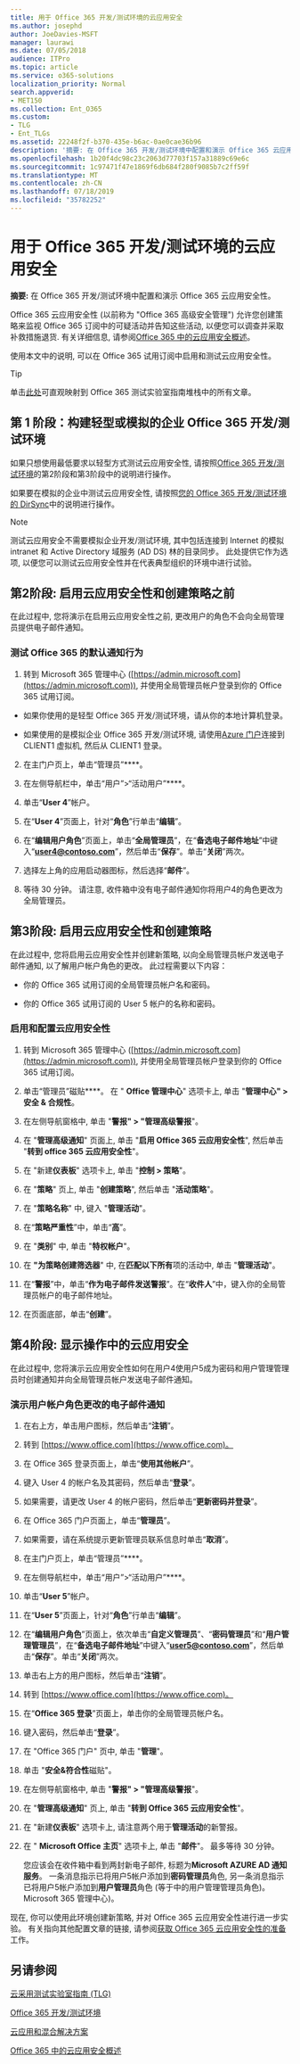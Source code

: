 ```yaml
---
title: 用于 Office 365 开发/测试环境的云应用安全
ms.author: josephd
author: JoeDavies-MSFT
manager: laurawi
ms.date: 07/05/2018
audience: ITPro
ms.topic: article
ms.service: o365-solutions
localization_priority: Normal
search.appverid:
- MET150
ms.collection: Ent_O365
ms.custom:
- TLG
- Ent_TLGs
ms.assetid: 22248f2f-b370-435e-b6ac-0ae0cae36b96
description: '摘要: 在 Office 365 开发/测试环境中配置和演示 Office 365 云应用安全性。'
ms.openlocfilehash: 1b20f4dc98c23c2063d77703f157a31889c69e6c
ms.sourcegitcommit: 1c97471f47e1869f6db684f280f9085b7c2ff59f
ms.translationtype: MT
ms.contentlocale: zh-CN
ms.lasthandoff: 07/18/2019
ms.locfileid: "35782252"
---
```

# <a name="cloud-app-security-for-your-office-365-devtest-environment"></a>用于 Office 365 开发/测试环境的云应用安全

 **摘要:** 在 Office 365 开发/测试环境中配置和演示 Office 365 云应用安全性。
  
Office 365 云应用安全性 (以前称为 "Office 365 高级安全管理") 允许您创建策略来监视 Office 365 订阅中的可疑活动并告知这些活动, 以便您可以调查并采取补救措施退货. 有关详细信息, 请参阅[Office 365 中的云应用安全概述](https://support.office.com/article/Overview-of-Advanced-Security-Management-in-Office-365-81f0ee9a-9645-45ab-ba56-de9cbccab475)。
  
使用本文中的说明, 可以在 Office 365 试用订阅中启用和测试云应用安全性。
  
> [!TIP]
> 单击[此处](http://aka.ms/catlgstack)可直观映射到 Office 365 测试实验室指南堆栈中的所有文章。
  
## <a name="phase-1-build-out-your-lightweight-or-simulated-enterprise-office-365-devtest-environment"></a>第 1 阶段：构建轻型或模拟的企业 Office 365 开发/测试环境

如果只想使用最低要求以轻型方式测试云应用安全性, 请按照[Office 365 开发/测试环境](office-365-dev-test-environment.md)的第2阶段和第3阶段中的说明进行操作。
  
如果要在模拟的企业中测试云应用安全性, 请按照[您的 Office 365 开发/测试环境的 DirSync](dirsync-for-your-office-365-dev-test-environment.md)中的说明进行操作。
  
> [!NOTE]
> 测试云应用安全不需要模拟企业开发/测试环境, 其中包括连接到 Internet 的模拟 intranet 和 Active Directory 域服务 (AD DS) 林的目录同步。 此处提供它作为选项, 以便您可以测试云应用安全性并在代表典型组织的环境中进行试验。 
  
## <a name="phase-2-before-enabling-cloud-app-security-and-creating-a-policy"></a>第2阶段: 启用云应用安全性和创建策略之前

在此过程中, 您将演示在启用云应用安全性之前, 更改用户的角色不会向全局管理员提供电子邮件通知。
  
### <a name="test-the-default-notification-behavior-of-office-365"></a>测试 Office 365 的默认通知行为

1. 转到 Microsoft 365 管理中心 ([https://admin.microsoft.com](https://admin.microsoft.com)), 并使用全局管理员帐户登录到你的 Office 365 试用订阅。
    
  - 如果你使用的是轻型 Office 365 开发/测试环境，请从你的本地计算机登录。
    
  - 如果使用的是模拟企业 Office 365 开发/测试环境, 请使用[Azure 门户](https://portal.azure.com)连接到 CLIENT1 虚拟机, 然后从 CLIENT1 登录。
    
2. 在主门户页上，单击“管理员”****。
    
3. 在左侧导航栏中，单击“用户”>“活动用户”****。
    
4. 	单击“**User 4**”帐户。
    
5. 在“**User 4**”页面上，针对“**角色**”行单击“**编辑**”。
    
6. 在“**编辑用户角色**”页面上，单击“**全局管理员**”，在“**备选电子邮件地址**”中键入“**user4@contoso.com**”，然后单击“**保存**”。单击“**关闭**”两次。
    
7. 	选择左上角的应用启动器图标，然后选择“**邮件**”。
    
8. 等待 30 分钟。 请注意, 收件箱中没有电子邮件通知你将用户4的角色更改为全局管理员。
    
## <a name="phase-3-enable-cloud-app-security-and-create-a-policy"></a>第3阶段: 启用云应用安全性和创建策略

在此过程中, 您将启用云应用安全性并创建新策略, 以向全局管理员帐户发送电子邮件通知, 以了解用户帐户角色的更改。 此过程需要以下内容：
  
- 你的 Office 365 试用订阅的全局管理员帐户名和密码。
    
- 你的 Office 365 试用订阅的 User 5 帐户的名称和密码。
    
### <a name="enable-and-configure-cloud-app-security"></a>启用和配置云应用安全性

1. 转到 Microsoft 365 管理中心 ([https://admin.microsoft.com](https://admin.microsoft.com)), 并使用全局管理员帐户登录到你的 Office 365 试用订阅。
    
2. 单击“管理员”磁贴****。 在 " **Office 管理中心**" 选项卡上, 单击 "**管理中心" > 安全 & 合规性**。
    
3. 在左侧导航窗格中, 单击 "**警报" > "管理高级警报**"。
    
4. 在 "**管理高级通知**" 页面上, 单击 "**启用 Office 365 云应用安全性**", 然后单击 "**转到 office 365 云应用安全性**"。
    
5. 在 "新建**仪表板**" 选项卡上, 单击 "**控制 > 策略**"。
    
6. 在 "**策略**" 页上, 单击 "**创建策略**", 然后单击 "**活动策略**"。
    
7. 在 "**策略名称**" 中, 键入 "**管理活动**"。
    
8. 在“**策略严重性**”中，单击“**高**”。
    
9. 在 "**类别**" 中, 单击 "**特权帐户**"。
    
10. 在 **"为策略创建筛选器**" 中, 在**匹配以下所有**项的活动中, 单击 "**管理活动**"。
    
11. 在“**警报**”中，单击“**作为电子邮件发送警报**”。在“**收件人**”中，键入你的全局管理员帐户的电子邮件地址。
    
12. 在页面底部，单击“**创建**”。
    
## <a name="phase-4-show-cloud-app-security-in-action"></a>第4阶段: 显示操作中的云应用安全

在此过程中, 您将演示云应用安全性如何在用户4使用户5成为密码和用户管理管理员时创建通知并向全局管理员帐户发送电子邮件通知。
  
### <a name="demonstrate-email-notification-for-a-change-in-user-account-roles"></a>演示用户帐户角色更改的电子邮件通知

1. 在右上方，单击用户图标，然后单击“**注销**”。
    
2. 转到 [https://www.office.com](https://www.office.com)。
    
3. 在 Office 365 登录页面上，单击“**使用其他帐户**”。
    
4. 键入 User 4 的帐户名及其密码，然后单击“**登录**”。
    
5. 如果需要，请更改 User 4 的帐户密码，然后单击“**更新密码并登录**”。
    
6. 在 Office 365 门户页面上，单击“**管理员**”。
    
7. 如果需要，请在系统提示更新管理员联系信息时单击“**取消**”。
    
8. 在主门户页上，单击“管理员”****。
    
9. 在左侧导航栏中，单击“用户”>“活动用户”****。
    
10. 单击“**User 5**”帐户。
    
11. 在“**User 5**”页面上，针对“**角色**”行单击“**编辑**”。
    
12. 在“**编辑用户角色**”页面上，依次单击“**自定义管理员**”、“**密码管理员**”和“**用户管理管理员**”，在“**备选电子邮件地址**”中键入“**user5@contoso.com**”，然后单击“**保存**”。单击“**关闭**”两次。
    
13. 单击右上方的用户图标，然后单击“**注销**”。 
    
14. 转到 [https://www.office.com](https://www.office.com)。
    
15. 在“**Office 365 登录**”页面上，单击你的全局管理员帐户名。
    
16. 键入密码，然后单击“**登录**”。
    
17. 在 "Office 365 门户" 页中, 单击 "**管理**"。
    
18. 单击 "**安全&amp;符合性**磁贴"。
    
19. 在左侧导航窗格中, 单击 "**警报" > "管理高级警报**"。
    
20. 在 "**管理高级通知**" 页上, 单击 "**转到 Office 365 云应用安全性**"。
    
21. 在 "新建**仪表板**" 选项卡上, 请注意两个用于**管理活动**的新警报。
    
22. 在 " **Microsoft Office 主页**" 选项卡上, 单击 "**邮件**"。 最多等待 30 分钟。 
    
    您应该会在收件箱中看到两封新电子邮件, 标题为**Microsoft AZURE AD 通知服务**。 一条消息指示已将用户5帐户添加到**密码管理员**角色, 另一条消息指示已将用户5帐户添加到**用户管理员**角色 (等于中的用户管理管理员角色)。Microsoft 365 管理中心)。
    
现在, 你可以使用此环境创建新策略, 并对 Office 365 云应用安全性进行进一步实验。 有关指向其他配置文章的链接, 请参阅[获取 Office 365 云应用安全性的准备](https://support.office.com/article/Get-ready-for-Office-365-Cloud-App-Security-d9ee4d67-f2b3-42b4-9c9e-c4529904990a)工作。
  
## <a name="see-also"></a>另请参阅

[云采用测试实验室指南 (TLG)](cloud-adoption-test-lab-guides-tlgs.md)
  
[Office 365 开发/测试环境](office-365-dev-test-environment.md)
  
[云应用和混合解决方案](cloud-adoption-and-hybrid-solutions.md)

[Office 365 中的云应用安全概述](https://support.office.com/article/Overview-of-Advanced-Security-Management-in-Office-365-81f0ee9a-9645-45ab-ba56-de9cbccab475)


